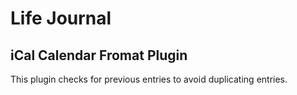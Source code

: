 #  Life Journal #

## iCal Calendar Fromat Plugin ##

This plugin checks for previous entries to avoid duplicating entries.

